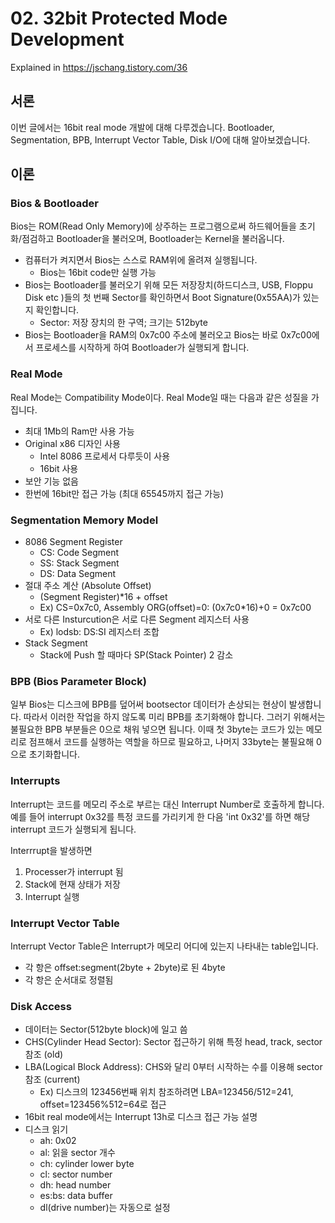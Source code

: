 # 02. 32bit Protected Mode Development

Explained in https://jschang.tistory.com/36

## 서론
이번 글에서는 16bit real mode 개발에 대해 다루겠습니다. Bootloader, Segmentation, BPB, Interrupt Vector Table, Disk I/O에 대해 알아보겠습니다.

## 이론

### Bios & Bootloader
Bios는 ROM(Read Only Memory)에 상주하는 프로그램으로써 하드웨어들을 초기화/점검하고 Bootloader을 불러오며, Bootloader는 Kernel을 불러옵니다.

* 컴퓨터가 켜지면서 Bios는 스스로 RAM위에 올려져 실행됩니다.
    * Bios는 16bit code만 실행 가능
* Bios는 Bootloader를 불러오기 위해 모든 저장장치(하드디스크, USB, Floppu Disk etc )들의 첫 번째 Sector를 확인하면서 Boot Signature(0x55AA)가 있는지 확인합니다.
    * Sector: 저장 장치의 한 구역; 크기는 512byte
* Bios는 Bootloader을 RAM의 0x7c00 주소에 불러오고 Bios는 바로 0x7c00에서 프로세스를 시작하게 하여 Bootloader가 실행되게 합니다.

### Real Mode
Real Mode는 Compatibility Mode이다. Real Mode일 때는 다음과 같은 성질을 가집니다.

* 최대 1Mb의 Ram만 사용 가능
* Original x86 디자인 사용
    * Intel 8086 프로세서 다루듯이 사용
    * 16bit 사용
* 보안 기능 없음
* 한번에 16bit만 접근 가능 (최대 65545까지 접근 가능)

### Segmentation Memory Model
* 8086 Segment Register
    * CS: Code Segment
    * SS: Stack Segment
    * DS: Data Segment
* 절대 주소 계산 (Absolute Offset)
    * (Segment Register)*16 + offset
    * Ex) CS=0x7c0, Assembly ORG(offset)=0: (0x7c0*16)+0 = 0x7c00
* 서로 다른 Insturcution은 서로 다른 Segment 레지스터 사용
    * Ex) lodsb: DS:SI 레지스터 조합
* Stack Segment
    * Stack에 Push 할 때마다 SP(Stack Pointer) 2 감소

### BPB (Bios Parameter Block)
일부 Bios는 디스크에 BPB를 덮어써 bootsector 데이터가 손상되는 현상이 발생합니다. 따라서 이러한 작업을 하지 않도록 미리 BPB를 초기화해야 합니다. 그러기 위해서는 불필요한 BPB 부분들은 0으로 채워 넣으면 됩니다. 이때 첫 3byte는 코드가 있는 메모리로 점프해서 코드를 실행하는 역할을 하므로 필요하고, 나머지 33byte는 불필요해 0으로 초기화합니다.

### Interrupts
Interrupt는 코드를 메모리 주소로 부르는 대신 Interrupt Number로 호출하게 합니다. 예를 들어 interrupt 0x32를 특정 코드를 가리키게 한 다음 'int 0x32'를 하면 해당 interrupt 코드가 실행되게 됩니다.

Interrrupt을 발생하면

1. Processer가 interrupt 됨
2. Stack에 현재 상태가 저장
3. Interrupt 실행

### Interrupt Vector Table
Interrupt Vector Table은 Interrupt가 메모리 어디에 있는지 나타내는 table입니다.

* 각 항은 offset:segment(2byte + 2byte)로 된 4byte
* 각 항은 순서대로 정렬됨
### Disk Access
* 데이터는 Sector(512byte block)에 일고 씀
* CHS(Cylinder Head Sector): Sector 접근하기 위해 특정 head, track, sector 참조 (old)
* LBA(Logical Block Address): CHS와 달리 0부터 시작하는 수를 이용해 sector 참조 (current)
    * Ex) 디스크의 123456번째 위치 참조하려면 LBA=123456/512=241, offset=123456%512=64로 접근
* 16bit real mode에서는 Interrupt 13h로 디스크 접근 가능 설명
* 디스크 읽기
    * ah: 0x02
    * al: 읽을 sector 개수
    * ch: cylinder lower byte
    * cl: sector number
    * dh: head number
    * es:bs: data buffer
    * dl(drive number)는 자동으로 설정